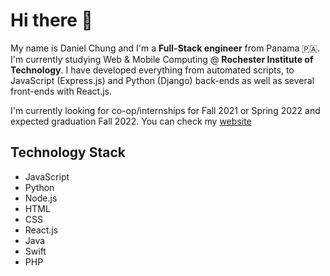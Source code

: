 Hi there 👋
================
My name is Daniel Chung and I'm a **Full-Stack engineer** from Panama 🇵🇦. I'm currently studying Web & Mobile Computing @ **Rochester Institute of Technology**. I have developed everything from automated scripts, to JavaScript (Express.js) and Python (Django) back-ends as well as several front-ends with React.js. 

I'm currently looking for co-op/internships for Fall 2021 or Spring 2022 and expected graduation Fall 2022. You can check my [website](https://dchung.me/)

Technology Stack
----
- JavaScript
- Python
- Node.js
- HTML
- CSS
- React.js
- Java
- Swift
- PHP
